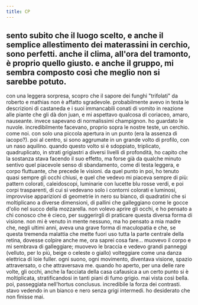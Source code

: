 ```yaml
---
title: CP
---
```


## sento subito che il luogo scelto, e anche il semplice allestimento dei materassini in cerchio, sono perfetti. anche il clima, all'ora del tramonto, è proprio quello giusto. e anche il gruppo, mi sembra composto così  che meglio non si sarebbe potuto. 
con una leggera sorpresa, scopro che il sapore dei funghi "trifolati" da roberto e mathias non è affatto  sgradevole. probabilmente avevo in testa le descrizioni di castaneda e i suoi immancabili conati di vomito in reazione alle piante che gli dà don juan, e mi aspettavo qualcosa di coriaceo, amaro, nauseante. invece sapevano di normalissimi champignon. 
ho guardato le nuvole. incredibilmente facevano, proprio sopra le nostre teste, un cerchio. come noi. con  solo una piccola apertura in un punto (era la assenza di iacopo?). 
poi al centro, si sono aggrumate in un grande volto di profilo, con un naso aquilino. quando questo volto  si è sdoppiato, triplicato, quadruplicato, in strati grigiastri a diversi livelli di profondità, ho capito che la  sostanza stava facendo il suo effetto, ma forse già da qualche minuto sentivo quel piacevole senso di  sbandamento, come di testa leggera, e corpo fluttuante, che precede le visioni. 
da quel punto in poi, ho tenuto quasi sempre gli occhi chiusi, e quel che vedevo mi piaceva sempre di più: pattern colorati, caleidoscopi, luminarie con lucette blu rosse verdi, e poi corpi trasparenti, di cui si  vedevano solo i contorni colorati e luminosi, improvvise apparizioni di geometrie in nero su bianco, di  quadratini che si moltiplicano a diverse dimensioni, di pallini che galleggiano come le gocce d'olio nel  succo della mozzarella. 
non volevo aprire gli occhi, e ho pensato a chi conosco che è cieco, per suggerirgli di praticare questa  diversa forma di visione. 
non mi è venuto in mente nessuno, ma ho pensato a mia madre che, negli ultimi anni, aveva una grave  forma di maculopatia e che, se questa tremenda malattia che mette fuori uso tutta la parte centrale della retina, dovesse colpire anche me, ora saprei cosa fare... 
muovevo il corpo e mi sembrava di galleggiare; muovevo le braccia e vedevo grandi panneggi (velluto,  per lo più, beige o celeste o giallo) volteggiare come una danza elettrica di loie fuller. ogni suono, ogni  movimento, diventava visione, spazio attraversato, o che attraversava me.
quando ho aperto, per una delle rare volte, gli occhi, anche la facciata della casa cafausica a un  certo punto si è moltiplicata, stratificandosi in tanti piani di fumo grigio. mai vista così bella. poi, passeggiata nell'hortus conclusus. incredibile la forza dei contrasti. stavo vedendo in un bianco e  nero senza grigi intermedi. 
ho desiderato che non finisse mai. 
